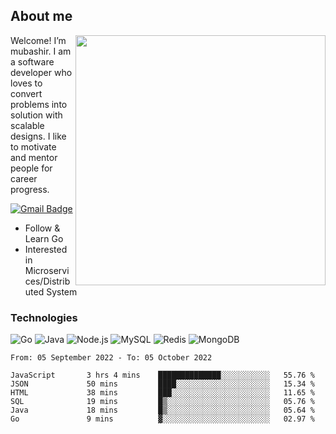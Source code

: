## About me

<img align="right" src="https://github-readme-stats-zhiwei-feng.vercel.app/api?username=mub4shir&show_icons=true" width="400" />

Welcome! I’m mubashir. I am a software developer who loves to convert problems into solution with scalable designs. I like to motivate and mentor people for career progress.

[![Gmail Badge](https://img.shields.io/badge/-mubashir11131719@gmail.com-c14438?style=flat-square&logo=Gmail&logoColor=white&link=mailto:mubashir11131719@gmail.com)](mailto:mubashir11131719@gmail.com)




- Follow & Learn Go
- Interested in Microservices/Distributed System


### Technologies
![Go](https://img.shields.io/badge/-Go-000000?style=flat-square&logo=go)
![Java](https://img.shields.io/badge/-Java-E34A86?style=flat-square&logo=java)
![Node.js](https://img.shields.io/badge/-Node.js-000000?style=flat-square&logo=node.js)
![MySQL](https://img.shields.io/badge/-MySQL-orange?style=flat-square&logo=MySQL)
![Redis](https://img.shields.io/badge/-Redis-black?style=flat-square&logo=Redis)
![MongoDB](https://img.shields.io/badge/-MongoDB-000000?style=flat-square&logo=mongodb)






<!--START_SECTION:waka-->

```text
From: 05 September 2022 - To: 05 October 2022

JavaScript       3 hrs 4 mins    ██████████████░░░░░░░░░░░   55.76 %
JSON             50 mins         ████░░░░░░░░░░░░░░░░░░░░░   15.34 %
HTML             38 mins         ███░░░░░░░░░░░░░░░░░░░░░░   11.65 %
SQL              19 mins         █▒░░░░░░░░░░░░░░░░░░░░░░░   05.76 %
Java             18 mins         █▒░░░░░░░░░░░░░░░░░░░░░░░   05.64 %
Go               9 mins          ▓░░░░░░░░░░░░░░░░░░░░░░░░   02.97 %
```

<!--END_SECTION:waka-->
</p>


